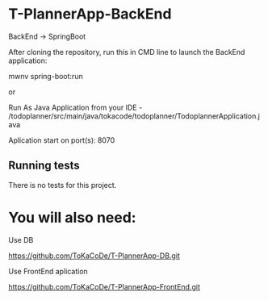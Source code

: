 # T-PlannerApp-BackEnd

BackEnd -> SpringBoot

After cloning the repository, run this in CMD line to launch the BackEnd application:

mwnv spring-boot:run

or

Run As Java Application from your IDE - /todoplanner/src/main/java/tokacode/todoplanner/TodoplannerApplication.java

Aplication start on port(s): 8070

## Running tests

There is no tests for this project.

# You will also need:

Use DB 

https://github.com/ToKaCoDe/T-PlannerApp-DB.git

Use FrontEnd aplication

https://github.com/ToKaCoDe/T-PlannerApp-FrontEnd.git




